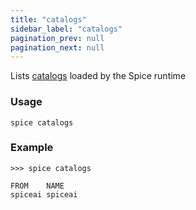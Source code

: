```yaml
---
title: "catalogs"
sidebar_label: "catalogs"
pagination_prev: null
pagination_next: null
---
```


Lists [catalogs](/components/catalogs) loaded by the Spice runtime

### Usage

```shell
spice catalogs
```

### Example

```shell 
>>> spice catalogs

FROM    NAME     
spiceai spiceai 
```
